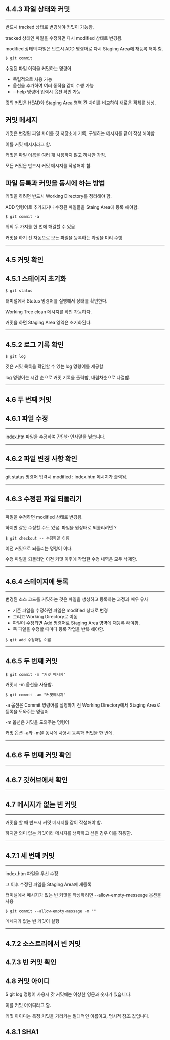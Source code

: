## 4.4.3 파일 상태와 커밋

_______________________________________________________________________________________

반드시 tracked 상태로 변경해야 커밋이 가능함.

tracked 상태인 파일을 수정하면 다시 modified 상태로 변경됨.

modified 상태의 파일은 반드시 ADD 명령어로 다시 Staging Area에 재등록 해야 함.

```
$ git commit
```

수정된 파일 이력을 커밋하는 명령어.
- 독립적으로 사용 가능
- 옵션을 추가하여 여러 동작을 같이 수행 가능
- --help 명령어 입력시 옵션 확인 가능

깃의 커밋은 HEAD와 Staging Area 영역 간 차이를 비교하여 새로운 객체를 생성.

## 커밋 메세지

커밋은 변경된 파일 차이를 깃 저장소에 기록, 구별하는 메시지를 같이 작성 해야함

이를 커밋 메시지라고 함.

커밋은 파일 이름을 여러 개 사용하지 않고 하나만 가짐.

모든 커밋은 반드시 커밋 메시지를 작성해야 함.

## 파일 등록과 커밋을 동시에 하는 방법

커밋을 하려면 반드시 Working Directory를 정리해야 함.

ADD 명령어로 추가되거나 수정된 파일들을 Staing Area에 등록 해야함.

```
$ git commit -a
```

위의 두 가지를 한 번에 해결할 수 있음

 커밋을 하기 전 자동으로 모든 파일을 등록하는 과정을 미리 수행
 
 _______________________________________________________________________________________
 
 ## 4.5 커밋 확인
 
 ## 4.5.1 스테이지 초기화
 
 ```
 $ git status
 ```
 
 터미널에서 Status 명령어를 실행해서 상태를 확인한다.
 
 Working Tree clean 메시지를 확인 가능하다.
 
 커밋을 하면 Staging Area 영역은 초기화된다.
 
 _______________________________________________________________________________________
 
 ## 4.5.2 로그 기록 확인
 
 ```
 $ git log
 ```
 
 깃은 커밋 목록을 확인할 수 있는 log 명령어를 제공함
 
 log 명렁어는 시간 순으로 커밋 기록을 출력함, 내림차순으로 나열함.
 
 _______________________________________________________________________________________
 
 ## 4.6 두 번째 커밋
 
 ## 4.6.1 파일 수정

_______________________________________________________________________________________

index.htn 파일을 수정하여 간단한 인사말을 넣습니다.

_______________________________________________________________________________________ 
 ## 4.6.2 파일 변경 사항 확인

_______________________________________________________________________________________

git status 명령어 입력시 modified : index.htm 메시지가 출력됨.

_______________________________________________________________________________________ 
 ## 4.6.3 수정된 파일 되돌리기

_______________________________________________________________________________________
 
 파일을 수정하면 modified 상태로 변경됨. 
 
 하지만 잘못 수정할 수도 있음. 파일을 원상태로 되롤리려면 ?
 
 ```
 $ git checkout -- 수정파일 이름
 ```
 
 이전 커밋으로 되돌리는 명령어 이다.
 
 수정 파일을 되돌리면 이전 커밋 이후에 작업한 수정 내역은 모두 삭제함.
 
 _______________________________________________________________________________________

## 4.6.4 스테이지에 등록
 
 _______________________________________________________________________________________
 
 변경된 소스 코드를 커밋하는 것은 파일을 생성하고 등록하는 과정과 매우 유사
 
 - 기존 파일을 수정하면 파일은 modified 상태로 변경 
 - 그리고 Working Directory로 이동
 - 파일이 수정되면 Add 명령어로 Staging Area 영역에 재등록 해야함.
 - 즉 파일을 수정할 때마다 등록 작업을 반복 해야함.

```
$ git add 수정파일 이름
```

_______________________________________________________________________________________

## 4.6.5 두 번째 커밋

```
$ git commit -m "커밋 메시지"
```

커밋시 -m 옵션을 사용함.

```
$ git commit -am "커밋메시지"
```

-a 옵션은 Commit 명령어를 실행하기 전 Working Directory에서 Staging Area로 등록을 도와주는 명령어

-m 옵션은 커밋을 도와주는 명령어

커밋 옵션 -a와 -m을 동시에 사용시 등록과 커밋을 한 번에.

_______________________________________________________________________________________

## 4.6.6 두 번째 커밋 확인

_______________________________________________________________________________________

## 4.6.7 깃허브에서 확인

_______________________________________________________________________________________

## 4.7 메시지가 없는 빈 커밋

_______________________________________________________________________________________

커밋을 할 때 반드시 커밋 메시지를 같이 작성해야 함.

하지만 의미 없는 커밋이라 메시지를 생략하고 싶은 경우 이를 허용함.

_______________________________________________________________________________________

## 4.7.1 세 번째 커밋

_______________________________________________________________________________________

index.htm 파일을 우선 수정

그 이후 수정된 파일을 Staging Area에 재등록

터미널에서 메시지가 없는 빈 커밋을 작성하려면 --allow-empty-messeage 옵션을 사용

```
$ git commit --allow-empty-message -m ""
```

메세지가 없는 빈 커밋이 실행

_______________________________________________________________________________________

## 4.7.2 소스트리에서 빈 커밋

## 4.7.3 빈 커밋 확인

## 4.8 커밋 아이디

$ git log 명령어 사용시 갓 커밋에는 이상한 영문과 숫자가 있습니다.

이를 커밋 아이디라고 함.

커밋 아이디는 특정 커밋을 가리키는 절대적인 이름이고, 명시적 참조 값입니다.

## 4.8.1 SHA1

